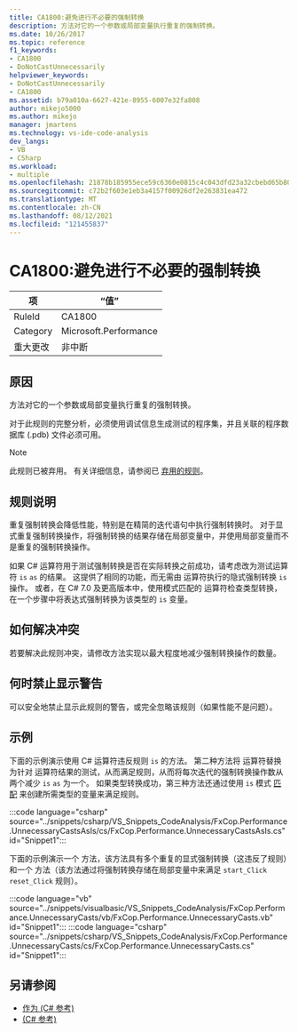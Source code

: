 ```yaml
---
title: CA1800:避免进行不必要的强制转换
description: 方法对它的一个参数或局部变量执行重复的强制转换。
ms.date: 10/26/2017
ms.topic: reference
f1_keywords:
- CA1800
- DoNotCastUnnecessarily
helpviewer_keywords:
- DoNotCastUnnecessarily
- CA1800
ms.assetid: b79a010a-6627-421e-8955-6007e32fa808
author: mikejo5000
ms.author: mikejo
manager: jmartens
ms.technology: vs-ide-code-analysis
dev_langs:
- VB
- CSharp
ms.workload:
- multiple
ms.openlocfilehash: 21878b185955ece59c6360e0815c4c043dfd23a32cbebd65b806d1432db669fa
ms.sourcegitcommit: c72b2f603e1eb3a4157f00926df2e263831ea472
ms.translationtype: MT
ms.contentlocale: zh-CN
ms.lasthandoff: 08/12/2021
ms.locfileid: "121455837"
---
```

# <a name="ca1800-do-not-cast-unnecessarily"></a>CA1800:避免进行不必要的强制转换

|项|“值”|
|-|-|
|RuleId|CA1800|
|Category|Microsoft.Performance|
|重大更改|非中断|

## <a name="cause"></a>原因
方法对它的一个参数或局部变量执行重复的强制转换。

对于此规则的完整分析，必须使用调试信息生成测试的程序集，并且关联的程序数据库 (.pdb) 文件必须可用。

> [!NOTE]
> 此规则已被弃用。 有关详细信息，请参阅已 [弃用的规则](fxcop-unported-deprecated-rules.md)。

## <a name="rule-description"></a>规则说明
重复强制转换会降低性能，特别是在精简的迭代语句中执行强制转换时。 对于显式重复强制转换操作，将强制转换的结果存储在局部变量中，并使用局部变量而不是重复的强制转换操作。

如果 C# 运算符用于测试强制转换是否在实际转换之前成功，请考虑改为测试运算符 `is` `as` 的结果。 这提供了相同的功能，而无需由 运算符执行的隐式强制转换 `is` 操作。 或者，在 C# 7.0 及更高版本中，使用模式匹配的 运算符检查类型转换，在一个步骤中将表达式强制转换为该类型的 `is` 变量。 [](/dotnet/csharp/language-reference/keywords/is#pattern-matching-with-is)

## <a name="how-to-fix-violations"></a>如何解决冲突
若要解决此规则冲突，请修改方法实现以最大程度地减少强制转换操作的数量。

## <a name="when-to-suppress-warnings"></a>何时禁止显示警告
可以安全地禁止显示此规则的警告，或完全忽略该规则（如果性能不是问题）。

## <a name="examples"></a>示例
下面的示例演示使用 C# 运算符违反规则 `is` 的方法。 第二种方法将 运算符替换为针对 运算符结果的测试，从而满足规则，从而将每次迭代的强制转换操作数从两个减少 `is` `as` 为一个。 如果类型转换成功，第三种方法还通过使用 `is` 模式 [匹配](/dotnet/csharp/language-reference/keywords/is#pattern-matching-with-is) 来创建所需类型的变量来满足规则。

:::code language="csharp" source="../snippets/csharp/VS_Snippets_CodeAnalysis/FxCop.Performance.UnnecessaryCastsAsIs/cs/FxCop.Performance.UnnecessaryCastsAsIs.cs" id="Snippet1":::

下面的示例演示一个 方法，该方法具有多个重复的显式强制转换（这违反了规则）和一个 方法（该方法通过将强制转换存储在局部变量中来满足 `start_Click` `reset_Click` 规则）。

:::code language="vb" source="../snippets/visualbasic/VS_Snippets_CodeAnalysis/FxCop.Performance.UnnecessaryCasts/vb/FxCop.Performance.UnnecessaryCasts.vb" id="Snippet1":::
:::code language="csharp" source="../snippets/csharp/VS_Snippets_CodeAnalysis/FxCop.Performance.UnnecessaryCasts/cs/FxCop.Performance.UnnecessaryCasts.cs" id="Snippet1":::

## <a name="see-also"></a>另请参阅

- [作为 (C# 参考) ](/dotnet/csharp/language-reference/keywords/as)
- [ (C# 参考) ](/dotnet/csharp/language-reference/keywords/is)
